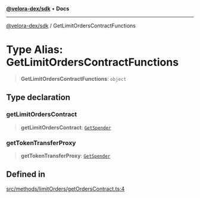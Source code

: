 [**@velora-dex/sdk**](../README.md) • **Docs**

***

[@velora-dex/sdk](../globals.md) / GetLimitOrdersContractFunctions

# Type Alias: GetLimitOrdersContractFunctions

> **GetLimitOrdersContractFunctions**: `object`

## Type declaration

### getLimitOrdersContract

> **getLimitOrdersContract**: [`GetSpender`](../-internal-/type-aliases/GetSpender.md)

### getTokenTransferProxy

> **getTokenTransferProxy**: [`GetSpender`](../-internal-/type-aliases/GetSpender.md)

## Defined in

[src/methods/limitOrders/getOrdersContract.ts:4](https://github.com/VeloraDEX/sdk/blob/master/src/methods/limitOrders/getOrdersContract.ts#L4)
